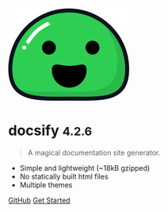 ![logo](_media/icon.svg)

# docsify <small>4.2.6</small>

> A magical documentation site generator.

- Simple and lightweight (~18kB gzipped)
- No statically built html files
- Multiple themes


[GitHub](https://github.com/QingWei-Li/docsify/)
[Get Started](#docsify)
